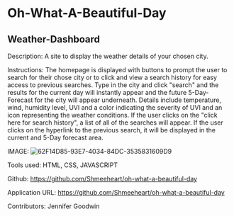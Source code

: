 # Oh-What-A-Beautiful-Day

## Weather-Dashboard

Description:
A site to display the weather details of your chosen city.

Instructions:
The homepage is displayed with buttons to prompt the user to search for their chose city or to click and view a search history for easy access to previous searches. Type in the city and click "search" and the results for the current day will instantly appear and the future 5-Day-Forecast for the city will appear underneath. Details include temperature, wind, humidity level, UVI and a color indicating the severity of UVI and an icon representing the weather conditions. If the user clicks on the "click here for search history", a list of all of the searches will appear. If the user clicks on the hyperlink to the previous search, it will be displayed in the current and 5-Day forecast area.

IMAGE:
![62F14D85-93E7-4034-84DC-3535831609D9](https://user-images.githubusercontent.com/99705924/184549751-faa55c54-7230-43c7-b452-05012febb462.jpeg)

Tools used:
HTML, CSS, JAVASCRIPT

Github:
https://github.com/Shmeeheart/oh-what-a-beautiful-day

Application URL: https://github.com/Shmeeheart/oh-what-a-beautiful-day

Contributors:
Jennifer Goodwin
